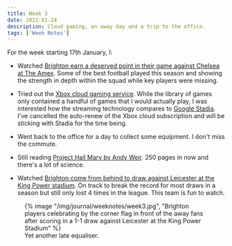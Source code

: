 ```yaml
---
title: Week 3
date: 2022-01-24
description: Cloud gaming, an away day and a trip to the office.
tags: ['Week Notes']
---
```


For the week starting 17th January, I:

- Watched [Brighton earn a deserved point in their game against Chelsea at The Amex](https://www.brightonandhovealbion.com/news/2453292/websters-header-bags-albion-another-point-against-chelsea). Some of the best football played this season and showing the strength in depth within the squad while key players were missing.

- Tried out the [Xbox cloud gaming service](https://www.xbox.com/en-GB/play). While the library of games only contained a handful of games that I would actually play, I was interested how the streaming technology compares to [Google Stadia](https://stadia.google.com/). I've cancelled the auto-renew of the Xbox cloud subscription and will be sticking with Stadia for the time being.

- Went back to the office for a day to collect some equipment. I don't miss the commute.

- Still reading [Project Hail Mary by Andy Weir](https://www.andyweirauthor.com/books/project-hail-mary-hc). 250 pages in now and there's a lot of science.

- Watched [Brighton come from behind to draw against Leicester at the King Power stadium](https://www.brightonandhovealbion.com/news/2460221/welbeck-heads-in-again-as-albion-take-deserved-point). On track to break the record for most draws in a season but still only lost 4 times in the league. This team is fun to watch.

<figure>
  {% image "/img/journal/weeknotes/week3.jpg", "Brighton players celebrating by the corner flag in front of the away fans after scoring in a 1-1 draw against Leicester at the King Power Stadium" %}
  <figcaption>Yet another late equaliser.</figcaption>
</figure>

